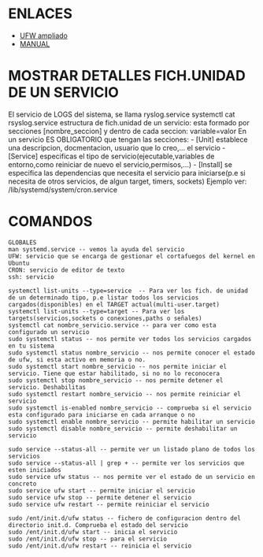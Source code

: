# ENLACES
- [UFW ampliado](https://computernewage.com/2014/08/10/como-configurar-el-firewall-ufw-en-ubuntu/)
- [MANUAL](https://www.linuxtotal.com.mx/index.php?cont=info_admon_003#google_vignette)
   
# MOSTRAR DETALLES FICH.UNIDAD DE UN SERVICIO
El servicio de LOGS del sistema, se llama ryslog.service
    systemctl cat rsyslog.service
estructura de fich.unidad de un servicio: esta formado por secciones [nombre_seccion] y dentro de cada seccion: variable=valor
En un servicio ES OBLIGATORIO que tengan las secciones: 
    - [Unit] establece una descripcion, docmentacion, usuario que lo creo,... el servicio
    - [Service] especificas el tipo de servicio(ejecutable,variables de entorno,como reiniciar de nuevo el servicio,permisos,...)
    - [Install] se especifica las dependencias que necesita el servicio para iniciarse(p.e si necesita de otros servicios, de algun target, timers, sockets)
Ejemplo ver: /lib/systemd/system/cron.service
  
# COMANDOS
    GLOBALES
    man systemd.service -- vemos la ayuda del servicio
    UFW: servicio que se encarga de gestionar el cortafuegos del kernel en Ubuntu
    CRON: servicio de editor de texto
    ssh: servicio

    systemctl list-units --type=service  -- Para ver los fich. de unidad de un determinado tipo, p.e listar todos los servicios cargados(disponibles) en el TARGET actual(multi-user.target)
    systemctl list-units --type=target -- Para ver los targets(servicios,sockets o conexiones,paths o señales)
    systemctl cat nombre_servicio.service -- para ver como esta configurado un servicio
    sudo systemctl status -- nos permite ver todos los servicios cargados en tu sistema
    sudo systemctl status nombre_servicio -- nos permite conocer el estado de ufw, si esta activo en memoria o no.
    sudo systemctl start nombre_servicio -- nos permite iniciar el servicio. Tiene que estar habilitado, si no no lo reconocera
    sudo systemctl stop nombre_servicio -- nos permite detener el servicio. Deshabilitas
    sudo systemctl restart nombre_servicio -- nos permite reiniciar el servicio
    sudo systemctl is-enabled nombre_servicio -- comprueba si el servicio esta configurado para iniciarse en cada arranque o no
    sudo systemctl enable nombre_servicio -- permite habilitar un servicio
    sudo systemctl disable nombre_servicio -- permite deshabilitar un servicio
    
    sudo service --status-all -- permite ver un listado plano de todos los servicios
    sudo service --status-all | grep + -- permite ver los servicios que esten iniciados
    sudo service ufw status -- nos permite ver el estado de un servicio en concreto
    sudo service ufw start -- permite iniciar el servicio
    sudo service ufw stop -- permite detener el servicio
    sudo service ufw restart -- permite reiniciar el servicio

    sudo /ent/init.d/ufw status -- fichero de configuracion dentro del directorio init.d. Comprueba el estado del servicio
    sudo /ent/init.d/ufw start -- inicia el servicio
    sudo /ent/init.d/ufw stop -- para el servicio
    sudo /ent/init.d/ufw restart -- reinicia el servicio
